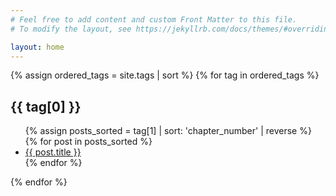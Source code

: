 ```yaml
---
# Feel free to add content and custom Front Matter to this file.
# To modify the layout, see https://jekyllrb.com/docs/themes/#overriding-theme-defaults

layout: home
---
```


<!-- 🔒 隐藏预览内容：每个标签取 chapter_number == 0 的那篇文章 -->
<div id="tag-previews" style="display: none;">
  {% for tag in site.tags %}
    {% assign preview_post = tag[1] | where: "chapter_number", 0 | first %}
    {% if preview_post %}
      <div id="preview-{{ tag[0] | slugify }}">
        {{ preview_post.content | markdownify | strip_html | truncate: 200 }}
      </div>
    {% endif %}
  {% endfor %}
</div>

<!-- 📚 按标签分类展示文章，每个标签下的文章按 chapter_number 倒序排列 -->
{% assign ordered_tags = site.tags | sort %}
{% for tag in ordered_tags %}
  <h2 class="tag-header" data-tag="{{ tag[0] | slugify }}">{{ tag[0] }}</h2>
  <ul>
    {% assign posts_sorted = tag[1] | sort: 'chapter_number' | reverse %}
    {% for post in posts_sorted %}
      <li>
        <a href="{{ post.url }}">
          {{ post.title }}
        </a>
      </li>
    {% endfor %}
  </ul>
{% endfor %}

<!-- 💅 悬浮预览框的样式 -->
<style>
.preview-box {
  position: absolute;
  max-width: 320px;
  padding: 12px;
  background: #fffefc;
  border: 1px solid #ccc;
  box-shadow: 2px 2px 8px rgba(0,0,0,0.15);
  font-size: 14px;
  line-height: 1.4;
  display: none;
  z-index: 9999;
  border-radius: 4px;
  pointer-events: none;
  color: #333;
}
.post-list-heading,
.post-list {
 display: none; 
}
</style>

<!-- 🧠 预览交互逻辑 -->
<div id="preview-box" class="preview-box"></div>
<script>
document.addEventListener("DOMContentLoaded", function () {
  const previewBox = document.getElementById("preview-box");

  // 悬浮在标签名上时显示预览
  document.querySelectorAll(".tag-header").forEach(header => {
    header.addEventListener("mouseover", function (e) {
      const tagSlug = this.dataset.tag;
      const previewContent = document.getElementById("preview-" + tagSlug);
      if (previewContent) {
        previewBox.innerHTML = previewContent.innerHTML;
        previewBox.style.display = "block";
      }
    });

    header.addEventListener("mousemove", function (e) {
      previewBox.style.top = (e.pageY + 12) + "px";
      previewBox.style.left = (e.pageX + 12) + "px";
    });

    header.addEventListener("mouseout", function () {
      previewBox.style.display = "none";
    });
  });
});
</script>
